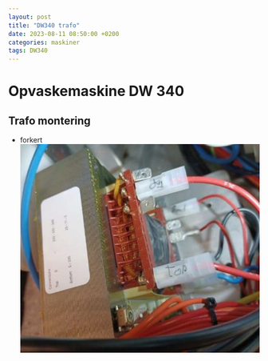 ```yaml
---
layout: post
title: "DW340 trafo"
date: 2023-08-11 08:50:00 +0200
categories: maskiner
tags: DW340
---
```


# Opvaskemaskine DW 340

## Trafo montering

* forkert
![img-description](/assets/img/trafo_wrong.png)